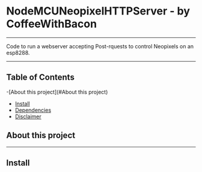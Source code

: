 # NodeMCUNeopixelHTTPServer - by CoffeeWithBacon

---

Code to run a webserver accepting Post-rquests to control Neopixels on an esp8288. 

---

## Table of Contents

-[About this project](#About this project)
- [Install](#Installation)
- [Dependencies](#Dependencies)
- [Disclaimer](./disclaimer.md)

## About this project

---

## Install
  

